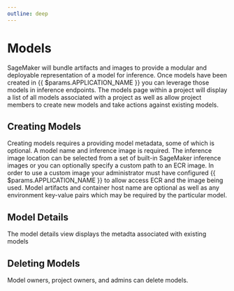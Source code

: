 ```yaml
---
outline: deep
---
```


# Models

SageMaker will bundle artifacts and images to provide a modular and deployable representation of a
model for inference. Once models have been created in {{ $params.APPLICATION_NAME }} you can leverage those models in
inference endpoints. The models page within a project will display a list of all models associated
with a project as well as allow project members to create new models and take actions against
existing models.

## Creating Models

Creating models requires a providing model metadata, some of which is optional. A model name and inference
image is required. The inference image location can be selected from a set of built-in SageMaker inference images or
you can optionally specify a custom path to an ECR image. In order to use a custom image your administrator must have configured {{ $params.APPLICATION_NAME }} to allow access ECR and the image being used. Model artifacts and container host name are optional as well as any environment key-value pairs which may be required by the particular model.

## Model Details

The model details view displays the metadta associated with existing models

## Deleting Models

Model owners, project owners, and admins can delete models.